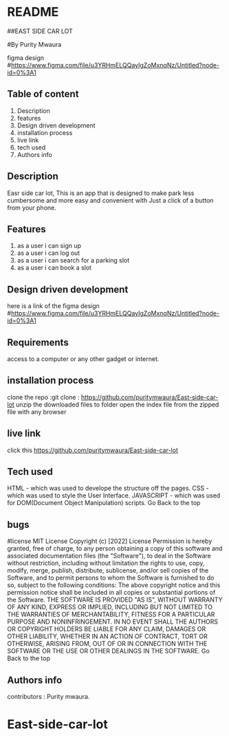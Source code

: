 # README

##EAST SIDE CAR LOT

#By Purity Mwaura

figma design #https://www.figma.com/file/u3YRHmELQQayIgZoMxnqNz/Untitled?node-id=0%3A1

## Table of content
1. Description
2. features
3. Design driven development
4. installation process
5. live link
6. tech used
7. Authors info

## Description

Easr side car lot, 
This is an app that is designed to make park less cumbersome and more easy and convenient with Just a click of a button from your phone.

 ## Features

1. as a user i can sign up 
2. as a user i can log out
3. as a user i can search for a parking slot
4. as a user i can book a slot

## Design driven development

here is a link of the figma design #https://www.figma.com/file/u3YRHmELQQayIgZoMxnqNz/Untitled?node-id=0%3A1

## Requirements

access to a computer or any other gadget or internet.

## installation process
clone the repo :git clone : https://github.com/puritymwaura/East-side-car-lot
unzip the downloaded files to folder
open the index file from the zipped file with any browser

## live link

click this https://github.com/puritymwaura/East-side-car-lot

## Tech used

HTML - which was used to develope the structure off the pages.
CSS - which was used to style the User Interface.
JAVASCRIPT - which was used for DOM(Document Object Manipulation) scripts. Go Back to the top

## bugs
#license
MIT License Copyright (c) [2022] License Permission is hereby granted, free of charge, to any person obtaining a copy of this software and associated documentation files (the "Software"), to deal in the Software without restriction, including without limitation the rights to use, copy, modify, merge, publish, distribute, sublicense, and/or sell copies of the Software, and to permit persons to whom the Software is furnished to do so, subject to the following conditions: The above copyright notice and this permission notice shall be included in all copies or substantial portions of the Software. THE SOFTWARE IS PROVIDED "AS IS", WITHOUT WARRANTY OF ANY KIND, EXPRESS OR IMPLIED, INCLUDING BUT NOT LIMITED TO THE WARRANTIES OF MERCHANTABILITY, FITNESS FOR A PARTICULAR PURPOSE AND NONINFRINGEMENT. IN NO EVENT SHALL THE AUTHORS OR COPYRIGHT HOLDERS BE LIABLE FOR ANY CLAIM, DAMAGES OR OTHER LIABILITY, WHETHER IN AN ACTION OF CONTRACT, TORT OR OTHERWISE, ARISING FROM, OUT OF OR IN CONNECTION WITH THE SOFTWARE OR THE USE OR OTHER DEALINGS IN THE SOFTWARE. Go Back to the top

## Authors info

contributors : Purity mwaura.




# East-side-car-lot
